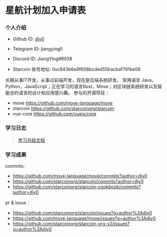 

# 星航计划加入申请表



### 个人介绍

* Github ID: [djy0](https://github.com/djy0)

* Telegram ID: jiangying0

* Discord ID: JiangYing#8938

* Starcoin 账号地址: 0xc843b6e9f608bcded55bacbaf791be06


长期从事IT开发，从事过前端开发，现在是后端系统研发。
常用语言 Java，Python，JavaScript；正在学习的语言Rust，Move；对区块链系统研发以及智能合约语言的设计和应用感兴趣。
参与的开源项目：

* move https://github.com/move-language/move
* starcoin  https://github.com/starcoinorg/starcoin
* vue-core https://github.com/vuejs/core

### 学习日志

> [学习总结文档](https://iflydocs.com/h/s/doc/4sR7dgumUfrL1VpE)

### 学习成果

commits:

* https://github.com/move-language/move/commits?author=djy0
* https://github.com/starcoinorg/starcoin/commits?author=djy0
* https://github.com/starcoinorg/starcoin-cookbook/commits?author=djy0

pr & issue：
* https://github.com/starcoinorg/starcoin/issues?q=author%3Adjy0
* https://github.com/move-language/move/issues?q=author%3Adjy0
* https://github.com/starcoinorg/starcoin-org-v2/issues?q=author%3Adjy0

